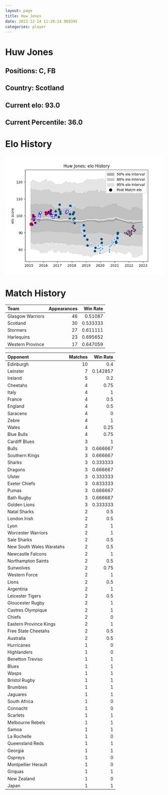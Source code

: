 ```yaml
---  
layout: page  
title: Huw Jones  
date: 2022-12-14 11:29:24.969395  
categories: player  
---
```

# Huw Jones

## Positions: C, FB

## Country: Scotland

## Current elo: 93.0

## Current Percentile: 36.0

# Elo History


![elo history](history_HuwJones.png)
# Match History


| Team             |   Appearances |   Win Rate |
|:-----------------|--------------:|-----------:|
| Glasgow Warriors |            46 |   0.51087  |
| Scotland         |            30 |   0.533333 |
| Stormers         |            27 |   0.611111 |
| Harlequins       |            23 |   0.695652 |
| Western Province |            17 |   0.647059 |

| Opponent                 |   Matches |   Win Rate |
|:-------------------------|----------:|-----------:|
| Edinburgh                |        10 |   0.4      |
| Leinster                 |         7 |   0.142857 |
| Ireland                  |         5 |   0.2      |
| Cheetahs                 |         4 |   0.75     |
| Italy                    |         4 |   1        |
| France                   |         4 |   0.5      |
| England                  |         4 |   0.5      |
| Saracens                 |         4 |   0        |
| Zebre                    |         4 |   1        |
| Wales                    |         4 |   0.25     |
| Blue Bulls               |         4 |   0.75     |
| Cardiff Blues            |         3 |   1        |
| Bulls                    |         3 |   0.666667 |
| Southern Kings           |         3 |   0.666667 |
| Sharks                   |         3 |   0.333333 |
| Dragons                  |         3 |   0.666667 |
| Ulster                   |         3 |   0.333333 |
| Exeter Chiefs            |         3 |   0.833333 |
| Pumas                    |         3 |   0.666667 |
| Bath Rugby               |         3 |   0.666667 |
| Golden Lions             |         3 |   0.333333 |
| Natal Sharks             |         2 |   0.5      |
| London Irish             |         2 |   0.5      |
| Lyon                     |         2 |   1        |
| Worcester Warriors       |         2 |   1        |
| Sale Sharks              |         2 |   0.5      |
| New South Wales Waratahs |         2 |   0.5      |
| Newcastle Falcons        |         2 |   1        |
| Northampton Saints       |         2 |   0.5      |
| Sunwolves                |         2 |   0.75     |
| Western Force            |         2 |   1        |
| Lions                    |         2 |   0.5      |
| Argentina                |         2 |   1        |
| Leicester Tigers         |         2 |   0.5      |
| Gloucester Rugby         |         2 |   1        |
| Castres Olympique        |         2 |   1        |
| Chiefs                   |         2 |   0        |
| Eastern Province Kings   |         2 |   1        |
| Free State Cheetahs      |         2 |   0.5      |
| Australia                |         2 |   0.5      |
| Hurricanes               |         1 |   0        |
| Highlanders              |         1 |   0        |
| Benetton Treviso         |         1 |   1        |
| Blues                    |         1 |   1        |
| Wasps                    |         1 |   1        |
| Bristol Rugby            |         1 |   1        |
| Brumbies                 |         1 |   1        |
| Jaguares                 |         1 |   1        |
| South Africa             |         1 |   0        |
| Connacht                 |         1 |   0        |
| Scarlets                 |         1 |   1        |
| Melbourne Rebels         |         1 |   1        |
| Samoa                    |         1 |   1        |
| La Rochelle              |         1 |   0        |
| Queensland Reds          |         1 |   1        |
| Georgia                  |         1 |   1        |
| Ospreys                  |         1 |   0        |
| Montpellier Herault      |         1 |   0        |
| Griquas                  |         1 |   1        |
| New Zealand              |         1 |   0        |
| Japan                    |         1 |   1        |